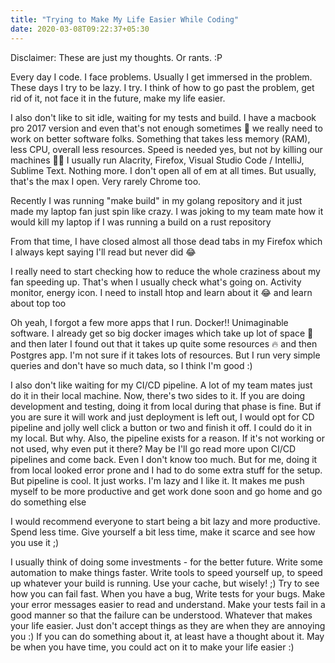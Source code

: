 ```yaml
---
title: "Trying to Make My Life Easier While Coding"
date: 2020-03-08T09:22:37+05:30
---
```


Disclaimer: These are just my thoughts. Or rants. :P

Every day I code. I face problems. Usually I get immersed in the problem. These days I try to be lazy. I
try. I think of how to go past the problem, get rid of it, not face it in the future, make my life easier. 

I also don't like to sit idle, waiting for my tests and build. I have a macbook pro 2017 version and even
that's not enough sometimes 🙈 we really need to work on better software folks. Something that takes less
memory (RAM), less CPU, overall less resources. Speed is needed yes, but not by killing our machines 🙈😂 I
usually run Alacrity, Firefox, Visual Studio Code / IntelliJ, Sublime Text. Nothing more. I don't open all
of em at all times. But usually, that's the max I open. Very rarely Chrome too.

Recently I was running "make build" in my golang repository and it just made my laptop fan just spin like
crazy. I was joking to my team mate how it would kill my laptop if I was running a build on a rust
repository

From that time, I have closed almost all those dead tabs in my Firefox which I always kept saying I'll read
but never did 😂

I really need to start checking how to reduce the whole craziness about my fan speeding up. That's when I
usually check what's going on. Activity monitor, energy icon. I need to install htop and learn about it 😂
and learn about top too

Oh yeah, I forgot a few more apps that I run. Docker!! Unimaginable software. I already get so big docker
images which take up lot of space 🙈 and then later I found out that it takes up quite some resources 🔥
and then Postgres app. I'm not sure if it takes lots of resources. But I run very simple queries and don't
have so much data, so I think I'm good :)

I also don't like waiting for my CI/CD pipeline. A lot of my team mates just do it in their local machine.
Now, there's two sides to it. If you are doing development and testing, doing it from local during that
phase is fine. But if you are sure it will work and just deployment is left out, I would opt for CD
pipeline and jolly well click a button or two and finish it off. I could do it in my local. But why. Also,
the pipeline exists for a reason. If it's not working or not used, why even put it there? May be I'll go
read more upon CI/CD pipelines and come back. Even I don't know too much. But for me, doing it from local
looked error prone and I had to do some extra stuff for the setup. But pipeline is cool. It just works. I'm
lazy and I like it. It makes me push myself to be more productive and get work done soon and go home and go
do something else

I would recommend everyone to start being a bit lazy and more productive. Spend less time. Give yourself a
bit less time, make it scarce and see how you use it ;) 

I usually think of doing some investments - for the better future. Write some automation to make things
faster. Write tools to speed yourself up, to speed up whatever your build is running. Use your cache, but
wisely! ;) Try to see how you can fail fast. When you have a bug, Write tests for your bugs. Make your error
messages easier to read and understand. Make your tests fail in a good manner so that the failure can be 
understood. Whatever that makes your life easier. Just don't accept things as they are when they are 
annoying you :) If you can do something about it, at least have a thought about it. May be when you have 
time, you could act on it to make your life easier :)
